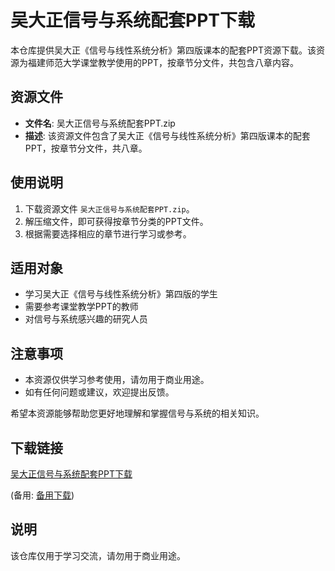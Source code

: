 # 吴大正信号与系统配套PPT下载

本仓库提供吴大正《信号与线性系统分析》第四版课本的配套PPT资源下载。该资源为福建师范大学课堂教学使用的PPT，按章节分文件，共包含八章内容。

## 资源文件

- **文件名**: 吴大正信号与系统配套PPT.zip
- **描述**: 该资源文件包含了吴大正《信号与线性系统分析》第四版课本的配套PPT，按章节分文件，共八章。

## 使用说明

1. 下载资源文件 `吴大正信号与系统配套PPT.zip`。
2. 解压缩文件，即可获得按章节分类的PPT文件。
3. 根据需要选择相应的章节进行学习或参考。

## 适用对象

- 学习吴大正《信号与线性系统分析》第四版的学生
- 需要参考课堂教学PPT的教师
- 对信号与系统感兴趣的研究人员

## 注意事项

- 本资源仅供学习参考使用，请勿用于商业用途。
- 如有任何问题或建议，欢迎提出反馈。

希望本资源能够帮助您更好地理解和掌握信号与系统的相关知识。

## 下载链接
[吴大正信号与系统配套PPT下载](https://pan.quark.cn/s/a5a980d30469) 

(备用: [备用下载](https://pan.baidu.com/s/1wA8-Sta2u88xEvreicP9QA?pwd=1234))

## 说明

该仓库仅用于学习交流，请勿用于商业用途。
